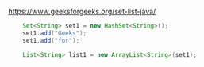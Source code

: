 https://www.geeksforgeeks.org/set-list-java/

```java
    Set<String> set1 = new HashSet<String>();
    set1.add("Geeks");
    set1.add("for");

    List<String> list1 = new ArrayList<String>(set1);
```